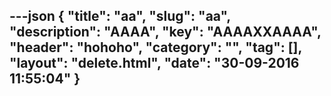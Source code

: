 ---json
{
    "title": "aa",
    "slug": "aa",
    "description": "AAAA",
    "key": "AAAAXXAAAA",
    "header": "hohoho",
    "category": "",
    "tag": [],
    "layout": "delete.html",
    "date": "30-09-2016 11:55:04"
}
---
